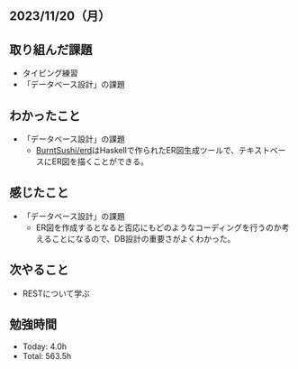 ## 2023/11/20（月）

## 取り組んだ課題

- タイピング練習
- 「データベース設計」の課題

## わかったこと

- 「データベース設計」の課題
  - [BurntSushi/erd](https://github.com/BurntSushi/erd)はHaskellで作られたER図生成ツールで、テキストベースにER図を描くことができる。

## 感じたこと 
- 「データベース設計」の課題
  - ER図を作成するとなると否応にもどのようなコーディングを行うのか考えることになるので、DB設計の重要さがよくわかった。

## 次やること

- RESTについて学ぶ

## 勉強時間

- Today: 4.0h
- Total: 563.5h
